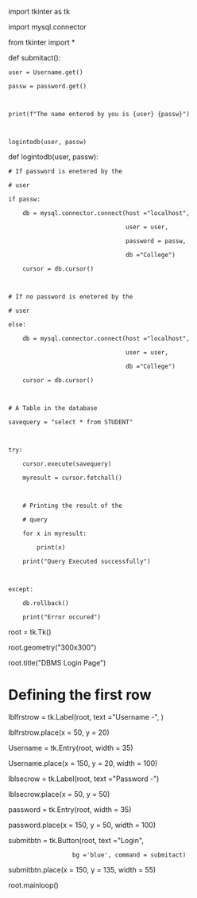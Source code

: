 
import tkinter as tk

import mysql.connector 

from tkinter import *

  
 

def submitact():

     

    user = Username.get()

    passw = password.get()

  

    print(f"The name entered by you is {user} {passw}")

  

    logintodb(user, passw)

  
 

def logintodb(user, passw):

     

    # If password is enetered by the 

    # user

    if passw:

        db = mysql.connector.connect(host ="localhost",

                                     user = user,

                                     password = passw,

                                     db ="College")

        cursor = db.cursor()

         

    # If no password is enetered by the

    # user

    else:

        db = mysql.connector.connect(host ="localhost",

                                     user = user,

                                     db ="College")

        cursor = db.cursor()

         

    # A Table in the database

    savequery = "select * from STUDENT"

     

    try:

        cursor.execute(savequery)

        myresult = cursor.fetchall()

         

        # Printing the result of the

        # query

        for x in myresult:

            print(x)

        print("Query Executed successfully")

         

    except:

        db.rollback()

        print("Error occured")

  
 

root = tk.Tk()

root.geometry("300x300")

root.title("DBMS Login Page")

  
 
# Defining the first row

lblfrstrow = tk.Label(root, text ="Username -", )

lblfrstrow.place(x = 50, y = 20)
 

Username = tk.Entry(root, width = 35)

Username.place(x = 150, y = 20, width = 100)

  

lblsecrow = tk.Label(root, text ="Password -")

lblsecrow.place(x = 50, y = 50)
 

password = tk.Entry(root, width = 35)

password.place(x = 150, y = 50, width = 100)
 

submitbtn = tk.Button(root, text ="Login", 

                      bg ='blue', command = submitact)

submitbtn.place(x = 150, y = 135, width = 55)
 
root.mainloop()
